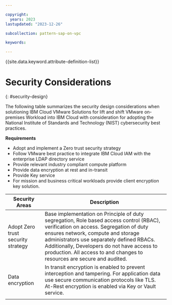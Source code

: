 ```yaml
---

copyright:
  years: 2023
lastupdated: "2023-12-26"

subcollection: pattern-sap-on-vpc

keywords:

---
```


{{site.data.keyword.attribute-definition-list}}

# Security Considerations
{: #security-design}


The following table summarizes the security design considerations when solutioning IBM Cloud VMware Solutions for lift and shift VMware on-premises Workload into IBM Cloud with consideration for adopting the National Institute of Standards and Technology (NIST) cybersecurity best practices.

**Requirements**

-   Adopt and implement a Zero trust security strategy
-   Follow VMware best practice to integrate IBM Cloud IAM with the enterprise LDAP directory service
-   Provide relevant industry compliant compute platform
-   Provide data encryption at rest and in-transit
-   Provide Key service
-   For mission and business critical workloads provide client encryption key solution.

| Security Areas                     | Description                                                                                                                                                                                                                                                                                                                                     |
|------------------------------------|-------------------------------------------------------------------------------------------------------------------------------------------------------------------------------------------------------------------------------------------------------------------------------------------------------------------------------------------------|
| Adopt Zero trust security strategy | Base implementation on Principle of duty segregation, Role based access control (RBAC), verification on access. Segregation of duty ensures network, compute and storage administrators use separately defined RBACs. Additionally, Developers do not have access to production. All access to and changes to resources are secure and audited. |
| Data encryption                    | In transit encryption is enabled to prevent interception and tampering. For application data use secure communication protocols like TLS. At-Rest encryption is enabled via Key or Vault service.                                                                                                                                               |
|                                    |                                                                                                                                                                                                                                                                                                                                                 |
